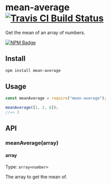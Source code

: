 # mean-average [![Travis CI Build Status](https://img.shields.io/travis/com/Richienb/mean-average/master.svg?style=for-the-badge)](https://travis-ci.com/Richienb/mean-average)

Get the mean of an array of numbers.

[![NPM Badge](https://nodei.co/npm/mean-average.png)](https://npmjs.com/package/mean-average)

## Install

```sh
npm install mean-average
```

## Usage

```js
const meanAverage = require("mean-average");

meanAverage([1, 2, 6]);
//=> 3
```

## API

### meanAverage(array)

#### array

Type: `array<number>`

The array to get the mean of.

